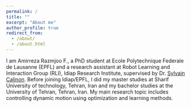 ```yaml
---
permalink: /
title: ""
excerpt: "About me"
author_profile: true
redirect_from:
  - /about/
  - /about.html
---
```

I am Amirreza Razmjoo F., a PhD student at Ecole Polytechnique Federale de Lausanne (EPFL) and a research assistant at Robot Learning and Interaction Group (RLI), Idiap Research Institute, supervised by Dr. [Sylvain Calinon](https://calinon.ch/). Before joining Idiap/EPFL, I did my master studies at Sharif University of technology, Tehran, Iran and my bachelor studies at the University of Tehran, Tehran, Iran. My main research topic includes controlling dynamic motion using optimization and learning methods.


